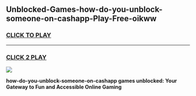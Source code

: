 
## Unblocked-Games-how-do-you-unblock-someone-on-cashapp-Play-Free-oikww
<h3>
<a href="https://premium76.site?title=how-do-you-unblock-someone-on-cashapp&ref=10A">CLICK TO PLAY</a></h3>
<hr>

<h3>
<a href="https://premium76.site?title=how-do-you-unblock-someone-on-cashapp&ref=10A">CLICK 2 PLAY</a>
  
</h3>

<a href="https://premium76.site?title=how-do-you-unblock-someone-on-cashapp&ref=10A"><img src="https://clearcache.store/games.png"></a>


**how-do-you-unblock-someone-on-cashapp games unblocked: Your Gateway to Fun and Accessible Online Gaming**
